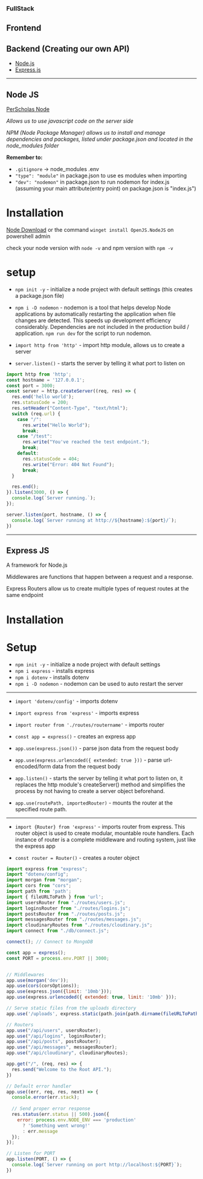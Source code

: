 ### FullStack

## Frontend

## Backend (Creating our own API)
* [Node.js](#node-js)
* [Express.js](#express-js)


---
## Node JS
[PerScholas Node](https://www.canva.com/design/DAFrioYleHo/n00cM_6gH8OdQXpaAxUrrA/edit)  

*Allows us to use javascript code on the server side*  

*NPM (Node Package Manager) allows us to install and manage dependencies and packages, listed under package.json and located in the node_modules folder*

**Remember to:**

* `.gitignore` -> node_modules .env  
* `"type": "module"` in package.json to use es modules when importing
* `"dev": "nodemon"` in package.json to run nodemon for index.js (assuming your main attribute(entry point) on package.json is "index.js")
# Installation
[Node Download](https://nodejs.dev/en/download/) or the command `winget install OpenJS.NodeJS` on powershell admin

check your node version with `node -v` and npm version with `npm -v`

# setup
* `npm init -y` - initialize a node project with default settings (this creates a package.json file)

* `npm i -D nodemon` - nodemon is a tool that helps develop Node applications by automatically restarting the application when file changes are detected. This speeds up development efficiency considerably. Dependencies are not included in the production build / application. `npm run dev` for the script to run nodemon.

* `import http from 'http'` - import http module, allows us to create a server
* `server.listen()` - starts the server by telling it what port to listen on

```js
import http from 'http';
const hostname = '127.0.0.1';
const port = 3000;
const server = http.createServer((req, res) => {
  res.end('hello world');
  res.statusCode = 200;
  res.setHeader("Content-Type", "text/html");
  switch (req.url) {
    case "/":
      res.write("Hello World");
      break;
    case "/test":
      res.write("You've reached the test endpoint.");
      break;
    default:
      res.statusCode = 404;
      res.write("Error: 404 Not Found");
      break;
  }

  res.end();
}).listen(3000, () => {
  console.log(`Server running.`);
});

server.listen(port, hostname, () => {
  console.log(`Server running at http://${hostname}:${port}/`);
})
```
---
## Express JS

A framework for Node.js

Middlewares are functions that happen between a request and a response.

Express Routers allow us to create multiple types of request routes at the same endpoint

# Installation

# Setup
* `npm init -y` - initialize a node project with default settings
* `npm i express` - installs express
* `npm i dotenv` - installs dotenv
* `npm i -D nodemon` - nodemon can be used to auto restart the server

---

* `import 'dotenv/config'` - imports dotenv

* `import express from 'express'` - imports express

* `import router from './routes/routername'` - imports router

* `const app = express()` - creates an express app

* `app.use(express.json())` - parse json data from the request body

* `app.use(express.urlencoded({ extended: true }))` - parse url-encoded/form data from the request body

* `app.listen()` - starts the server by telling it what port to listen on, it replaces the http module's createServer() method and simplifies the process by not having to create a server object beforehand.

* `app.use(routePath, importedRouter)` - mounts the router at the specified route path.
<hr>

* `import {Router} from 'express'` - imports router from express. This router object is used to create modular, mountable route handlers. Each instance of router is a complete middleware and routing system, just like the express app

* `const router = Router()` - creates a router object


```js
import express from "express";
import "dotenv/config";
import morgan from "morgan";
import cors from "cors";
import path from 'path';
import { fileURLToPath } from 'url';
import usersRouter from "./routes/users.js";
import loginsRouter from "./routes/logins.js";
import postsRouter from "./routes/posts.js";
import messagesRouter from "./routes/messages.js";
import cloudinaryRoutes from "./routes/cloudinary.js";
import connect from "./db/connect.js";

connect(); // Connect to MongoDB

const app = express();
const PORT = process.env.PORT || 3000;


// Middlewares
app.use(morgan('dev'));
app.use(cors(corsOptions));
app.use(express.json({limit: '10mb'}));
app.use(express.urlencoded({ extended: true, limit: '10mb' }));

// Serve static files from the uploads directory
app.use('/uploads', express.static(path.join(path.dirname(fileURLToPath(import.meta.url)), 'uploads')));

// Routers
app.use("/api/users", usersRouter);
app.use("/api/logins", loginsRouter);
app.use("/api/posts", postsRouter);
app.use("/api/messages", messagesRouter);
app.use("/api/cloudinary", cloudinaryRoutes);

app.get("/", (req, res) => {
  res.send("Welcome to the Root API.");
})

// Default error handler
app.use((err, req, res, next) => {
  console.error(err.stack);
  
  // Send proper error response
  res.status(err.status || 500).json({
    error: process.env.NODE_ENV === 'production' 
      ? 'Something went wrong!' 
      : err.message
  });
});

// Listen for PORT
app.listen(PORT, () => {  
  console.log(`Server running on port http://localhost:${PORT}`);
})
```

